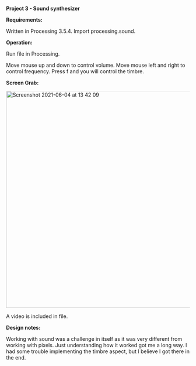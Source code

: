 **Project 3 - Sound synthesizer**

**Requirements:**

Written in Processing 3.5.4. Import processing.sound. 

**Operation:**

Run file in Processing.

Move mouse up and down to control volume. Move mouse left and right to control frequency. Press f and you will control the timbre. 

**Screen Grab:**

<img width="593" alt="Screenshot 2021-06-04 at 13 42 09" src="https://user-images.githubusercontent.com/79255624/120804215-503fcc00-c53c-11eb-8954-0046ea4af817.png">

A video is included in file.

**Design notes:** 

Working with sound was a challenge in itself as it was very different from working with pixels. Just understanding how it worked got me a long way. I had some trouble implementing the timbre aspect, but I believe I got there in the end. 
